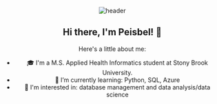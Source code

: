 <div align='center'>
  
![header](https://capsule-render.vercel.app/api?type=waving&height=290&color=gradient&text=Peisbel%20Baret&animation=fadeIn)

## Hi there, I'm Peisbel! 👋

Here's a little about me: 
 - 🎓 I'm a M.S. Applied Health Informatics student at Stony Brook University. 
 - 🔭 I’m currently learning: Python, SQL, Azure
 - 🤔 I'm interested in: database management and data analysis/data science

